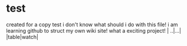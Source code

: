 # test
created for a copy test
i don't know what should i do with this file!
i am learning github to struct my own wiki site!
what a exciting project!
| ..|...|
|table|watch|
